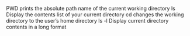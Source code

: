 PWD prints the absolute path name of the current working directory
ls Display the contents list of your current directory
cd changes the working directory to the user’s home directory
ls -l  Display current directory contents in a long format
